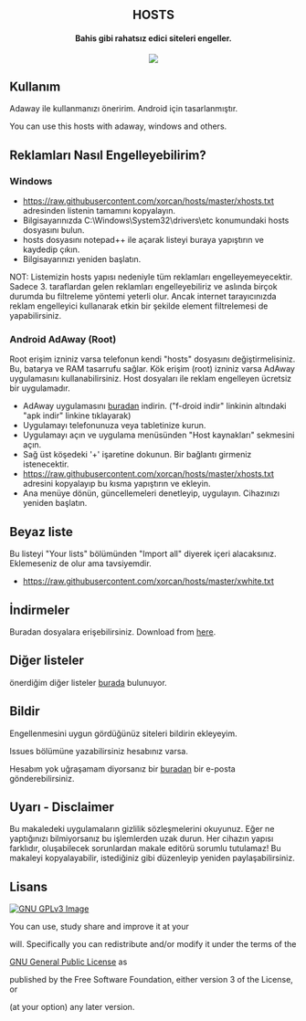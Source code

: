 <h2 align="center"><b>HOSTS</b></h2>

<h4 align="center">Bahis gibi rahatsız edici siteleri engeller.</h4>

<p align="center"><a href="https://www.gnu.org/licenses/gpl-3.0" alt="License: GPLv3"><img src="https://img.shields.io/badge/License-GPL%20v3-blue.svg"></a>

## Kullanım

Adaway ile kullanmanızı öneririm. Android için tasarlanmıştır.

You can use this hosts with adaway, windows and others.

## Reklamları Nasıl Engelleyebilirim?

### Windows
- https://raw.githubusercontent.com/xorcan/hosts/master/xhosts.txt adresinden listenin tamamını kopyalayın.
- Bilgisayarınızda C:\Windows\System32\drivers\etc konumundaki hosts dosyasını bulun.
- hosts dosyasını notepad++ ile açarak listeyi buraya yapıştırın ve kaydedip çıkın.
- Bilgisayarınızı yeniden başlatın.

NOT: Listemizin hosts yapısı nedeniyle tüm reklamları engelleyemeyecektir. Sadece 3. taraflardan gelen reklamları engelleyebiliriz ve aslında birçok durumda bu filtreleme yöntemi yeterli olur. Ancak internet tarayıcınızda reklam engelleyici kullanarak etkin bir şekilde element filtrelemesi de yapabilirsiniz.

### Android AdAway (Root)

Root erişim izniniz varsa telefonun kendi "hosts" dosyasını değiştirmelisiniz. Bu, batarya ve RAM tasarrufu sağlar.
Kök erişim (root) izniniz varsa AdAway uygulamasını kullanabilirsiniz. Host dosyaları ile reklam engelleyen ücretsiz bir uygulamadır.

- AdAway uygulamasını [buradan](https://f-droid.org/packages/org.adaway/) indirin.
 ("f-droid indir" linkinin altındaki "apk indir" linkine tıklayarak)
- Uygulamayı telefonunuza veya tabletinize kurun.
- Uygulamayı açın ve uygulama menüsünden "Host kaynakları" sekmesini açın.
- Sağ üst köşedeki '+' işaretine dokunun. Bir bağlantı girmeniz istenecektir.
- https://raw.githubusercontent.com/xorcan/hosts/master/xhosts.txt adresini kopyalayıp bu kısma yapıştırın ve ekleyin.
- Ana menüye dönün, güncellemeleri denetleyip, uygulayın. Cihazınızı yeniden başlatın.

## Beyaz liste

Bu listeyi "Your lists" bölümünden "Import all" diyerek içeri alacaksınız. Eklemeseniz de olur ama tavsiyemdir.
- https://raw.githubusercontent.com/xorcan/hosts/master/xwhite.txt

## İndirmeler

Buradan dosyalara erişebilirsiniz. Download from [here](https://github.com/xorcan/hosts/releases).

## Diğer listeler

önerdiğim diğer listeler [burada](https://github.com/xorcan/hosts/blob/master/OTHERS.md) bulunuyor.

## Bildir

Engellenmesini uygun gördüğünüz siteleri bildirin ekleyeyim. 

Issues bölümüne yazabilirsiniz hesabınız varsa. 

Hesabım yok uğraşamam diyorsanız bir [buradan](mailto:cxn@gmx.com) bir e-posta gönderebilirsiniz.

## Uyarı - Disclaimer
Bu makaledeki uygulamaların gizlilik sözleşmelerini okuyunuz. Eğer ne yaptığınızı bilmiyorsanız bu işlemlerden uzak durun. Her cihazın yapısı farklıdır, oluşabilecek sorunlardan makale editörü sorumlu tutulamaz! Bu makaleyi kopyalayabilir, istediğiniz gibi düzenleyip yeniden paylaşabilirsiniz.

## Lisans

[![GNU GPLv3 Image](https://www.gnu.org/graphics/gplv3-127x51.png)](http://www.gnu.org/licenses/gpl-3.0.en.html)  

You can use, study share and improve it at your

will. Specifically you can redistribute and/or modify it under the terms of the

[GNU General Public License](https://www.gnu.org/licenses/gpl.html) as

published by the Free Software Foundation, either version 3 of the License, or

(at your option) any later version.
